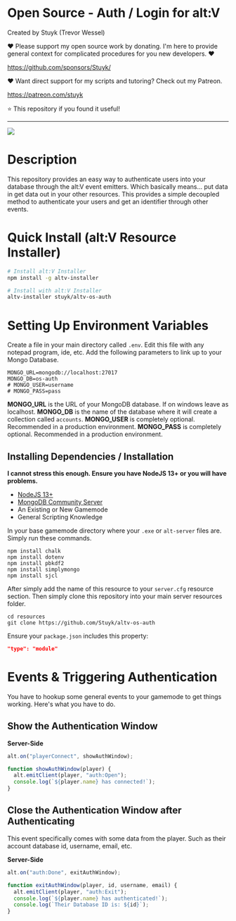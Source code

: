 # Open Source - Auth / Login for alt:V

Created by Stuyk (Trevor Wessel)

❤️ Please support my open source work by donating. I'm here to provide general context for complicated procedures for you new developers. ❤️

https://github.com/sponsors/Stuyk/

❤️ Want direct support for my scripts and tutoring? Check out my Patreon.

https://patreon.com/stuyk

⭐ This repository if you found it useful!

---

![](https://i.imgur.com/taSEyXj.jpg)

# Description

This repository provides an easy way to authenticate users into your database through the alt:V event emitters. Which basically means... put data in get data out in your other resources. This provides a simple decoupled method to authenticate your users and get an identifier through other events.

# Quick Install (alt:V Resource Installer)

```sh
# Install alt:V Installer
npm install -g altv-installer
```

```sh
# Install with alt:V Installer
altv-installer stuyk/altv-os-auth
```

# Setting Up Environment Variables

Create a file in your main directory called `.env`. Edit this file with any notepad program, ide, etc.
Add the following parameters to link up to your Mongo Database.

```
MONGO_URL=mongodb://localhost:27017
MONGO_DB=os-auth
# MONGO_USER=username
# MONGO_PASS=pass
```

**MONGO_URL** is the URL of your MongoDB database. If on windows leave as localhost.
**MONGO_DB** is the name of the database where it will create a collection called `accounts`.
**MONGO_USER** is completely optional. Recommended in a production environment.
**MONGO_PASS** is completely optional. Recommended in a production environment.

## Installing Dependencies / Installation

**I cannot stress this enough. Ensure you have NodeJS 13+ or you will have problems.**

- [NodeJS 13+](https://nodejs.org/en/download/current/)
- [MongoDB Community Server](https://www.mongodb.com/try/download/community)
- An Existing or New Gamemode
- General Scripting Knowledge

In your base gamemode directory where your `.exe` or `alt-server` files are. Simply run these commands.

```
npm install chalk
npm install dotenv
npm install pbkdf2
npm install simplymongo
npm install sjcl
```

After simply add the name of this resource to your `server.cfg` resource section.
Then simply clone this repository into your main server resources folder.

```
cd resources
git clone https://github.com/Stuyk/altv-os-auth
```

Ensure your `package.json` includes this property:

```json
"type": "module"
```

# Events & Triggering Authentication

You have to hookup some general events to your gamemode to get things working.
Here's what you have to do.

## Show the Authentication Window

**Server-Side**

```js
alt.on("playerConnect", showAuthWindow);

function showAuthWindow(player) {
  alt.emitClient(player, "auth:Open");
  console.log(`${player.name} has connected!`);
}
```

## Close the Authentication Window after Authenticating

This event specifically comes with some data from the player.
Such as their account database id, username, email, etc.

**Server-Side**

```js
alt.on("auth:Done", exitAuthWindow);

function exitAuthWindow(player, id, username, email) {
  alt.emitClient(player, "auth:Exit");
  console.log(`${player.name} has authenticated!`);
  console.log(`Their Database ID is: ${id}`);
}
```

